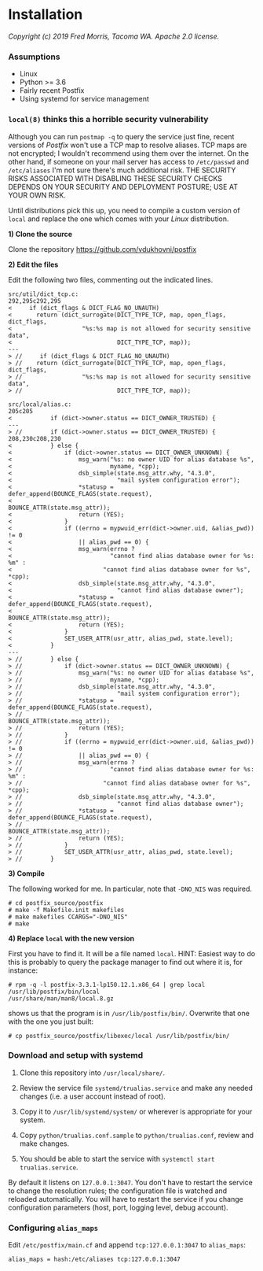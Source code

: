 # Installation

_Copyright (c) 2019 Fred Morris, Tacoma WA. Apache 2.0 license._

### Assumptions

* Linux
* Python >= 3.6
* Fairly recent Postfix
* Using systemd for service management

### `local(8)` thinks this a horrible security vulnerability

Although you can run `postmap -q` to query the service just fine, recent versions of _Postfix_ won't use a TCP map
to resolve aliases. TCP maps are not encrypted; I wouldn't recommend using them over the internet. On the other hand,
if someone on your mail server has access to `/etc/passwd` and `/etc/aliases` I'm not sure there's much additional
risk. THE SECURITY RISKS ASSOCIATED WITH DISABLING THESE SECURITY CHECKS DEPENDS ON YOUR SECURITY AND DEPLOYMENT
POSTURE; USE AT YOUR OWN RISK.

Until distributions pick this up, you need to compile a custom version of `local` and replace the one which
comes with your _Linux_ distribution.

**1) Clone the source**

Clone the repository https://github.com/vdukhovni/postfix

**2) Edit the files**

Edit the following two files, commenting out the indicated lines.

```
src/util/dict_tcp.c:
292,295c292,295
<     if (dict_flags & DICT_FLAG_NO_UNAUTH)
<       return (dict_surrogate(DICT_TYPE_TCP, map, open_flags, dict_flags,
<                    "%s:%s map is not allowed for security sensitive data",
<                              DICT_TYPE_TCP, map));
---
> //     if (dict_flags & DICT_FLAG_NO_UNAUTH)
> //    return (dict_surrogate(DICT_TYPE_TCP, map, open_flags, dict_flags,
> //                 "%s:%s map is not allowed for security sensitive data",
> //                           DICT_TYPE_TCP, map));

src/local/alias.c:
205c205
<           if (dict->owner.status == DICT_OWNER_TRUSTED) {
---
> //        if (dict->owner.status == DICT_OWNER_TRUSTED) {
208,230c208,230
<           } else {
<               if (dict->owner.status == DICT_OWNER_UNKNOWN) {
<                   msg_warn("%s: no owner UID for alias database %s",
<                            myname, *cpp);
<                   dsb_simple(state.msg_attr.why, "4.3.0",
<                              "mail system configuration error");
<                   *statusp = defer_append(BOUNCE_FLAGS(state.request),
<                                           BOUNCE_ATTR(state.msg_attr));
<                   return (YES);
<               }
<               if ((errno = mypwuid_err(dict->owner.uid, &alias_pwd)) != 0
<                   || alias_pwd == 0) {
<                   msg_warn(errno ?
<                            "cannot find alias database owner for %s: %m" :
<                          "cannot find alias database owner for %s", *cpp);
<                   dsb_simple(state.msg_attr.why, "4.3.0",
<                              "cannot find alias database owner");
<                   *statusp = defer_append(BOUNCE_FLAGS(state.request),
<                                           BOUNCE_ATTR(state.msg_attr));
<                   return (YES);
<               }
<               SET_USER_ATTR(usr_attr, alias_pwd, state.level);
<           }
---
> //        } else {
> //            if (dict->owner.status == DICT_OWNER_UNKNOWN) {
> //                msg_warn("%s: no owner UID for alias database %s",
> //                         myname, *cpp);
> //                dsb_simple(state.msg_attr.why, "4.3.0",
> //                           "mail system configuration error");
> //                *statusp = defer_append(BOUNCE_FLAGS(state.request),
> //                                        BOUNCE_ATTR(state.msg_attr));
> //                return (YES);
> //            }
> //            if ((errno = mypwuid_err(dict->owner.uid, &alias_pwd)) != 0
> //                || alias_pwd == 0) {
> //                msg_warn(errno ?
> //                         "cannot find alias database owner for %s: %m" :
> //                       "cannot find alias database owner for %s", *cpp);
> //                dsb_simple(state.msg_attr.why, "4.3.0",
> //                           "cannot find alias database owner");
> //                *statusp = defer_append(BOUNCE_FLAGS(state.request),
> //                                        BOUNCE_ATTR(state.msg_attr));
> //                return (YES);
> //            }
> //            SET_USER_ATTR(usr_attr, alias_pwd, state.level);
> //        }
```

**3) Compile**

The following worked for me. In particular, note that `-DNO_NIS` was required.

```
# cd postfix_source/postfix
# make -f Makefile.init makefiles
# make makefiles CCARGS="-DNO_NIS"
# make 
```

**4) Replace `local` with the new version**

First you have to find it. It will be a file named `local`. HINT: Easiest way to do this is probably to query the
package manager to find out where it is, for instance:

```
# rpm -q -l postfix-3.3.1-lp150.12.1.x86_64 | grep local
/usr/lib/postfix/bin/local
/usr/share/man/man8/local.8.gz
```

shows us that the program is in `/usr/lib/postfix/bin/`. Overwrite that one with the one you just built:

```
# cp postfix_source/postfix/libexec/local /usr/lib/postfix/bin/
```

### Download and setup with systemd

1) Clone this repository into `/usr/local/share/`.

2) Review the service file `systemd/trualias.service` and make any needed changes (i.e. a user account instead of root).

2) Copy it to `/usr/lib/systemd/system/` or wherever is appropriate for your system.

4) Copy `python/trualias.conf.sample` to `python/trualias.conf`, review and make changes.

5) You should be able to start the service with `systemctl start trualias.service`.

By default it listens on `127.0.0.1:3047`. You don't have to restart the service to change the resolution rules; the
configuration file is watched and reloaded automatically. You will have to restart the service if you change configuration
parameters (host, port, logging level, debug account).

### Configuring `alias_maps`

Edit `/etc/postfix/main.cf` and append `tcp:127.0.0.1:3047` to `alias_maps`:

```
alias_maps = hash:/etc/aliases tcp:127.0.0.1:3047
```
